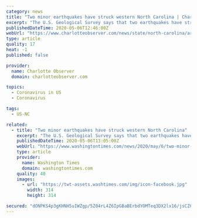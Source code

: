 ```yaml
---
category: news
title: "Two minor earthquakes have struck western North Carolina | Charlotte Observer"
excerpt: "The U.S. Geological Survey says that two earthquakes have struck western North Carolina in just over 24 hours."
publishedDateTime: 2020-05-06T12:46:00Z
webUrl: "https://www.charlotteobserver.com/news/state/north-carolina/article242533801.html"
type: article
quality: 17
heat: -1
published: false

provider:
  name: Charlotte Observer
  domain: charlotteobserver.com

topics:
  - Coronavirus in US
  - Coronavirus

tags:
  - US-NC

related:
  - title: "Two minor earthquakes have struck western North Carolina"
    excerpt: "The U.S. Geological Survey says that two earthquakes have struck western North Carolina in just over 24 hours."
    publishedDateTime: 2020-05-06T13:05:00Z
    webUrl: "https://www.washingtontimes.com/news/2020/may/6/two-minor-earthquakes-have-struck-western-north-ca/"
    type: article
    provider:
      name: Washington Times
      domain: washingtontimes.com
    quality: 40
    images:
      - url: "https://twt-assets.washtimes.com/img/icon-facebook.jpg"
        width: 314
        height: 314

secured: "dONPKS4p3gKHNH5uIWZgp/5Z04rL4Z6IpGBaBErbdYOMTeq3DX2lx16/jsCZGm/adPD6GvYTr7flCMmV5ustBRPOpjEXfRA37wQG6NnvcybbN9v/okzJgXa/80izYHZkKFSYJpEcZpA4xfsUA/89uiXMP0jrLPKtzch60YoW0OfHmXuF77sQ0iadhv0BHawjwZ9eByVBYfLto6TpwXbCsMhxR6H29HCLr2MRxvBLlQbv7FAJl8TFX+TeENCyo80ioCmKyxiT+3VpsFkopm4EBLwbDJ3SSGI04sjxqGhy76avute7AoHMJNRPYS79BSji;qs1iqDx4t64fVgkdy/r6nQ=="
---
```


